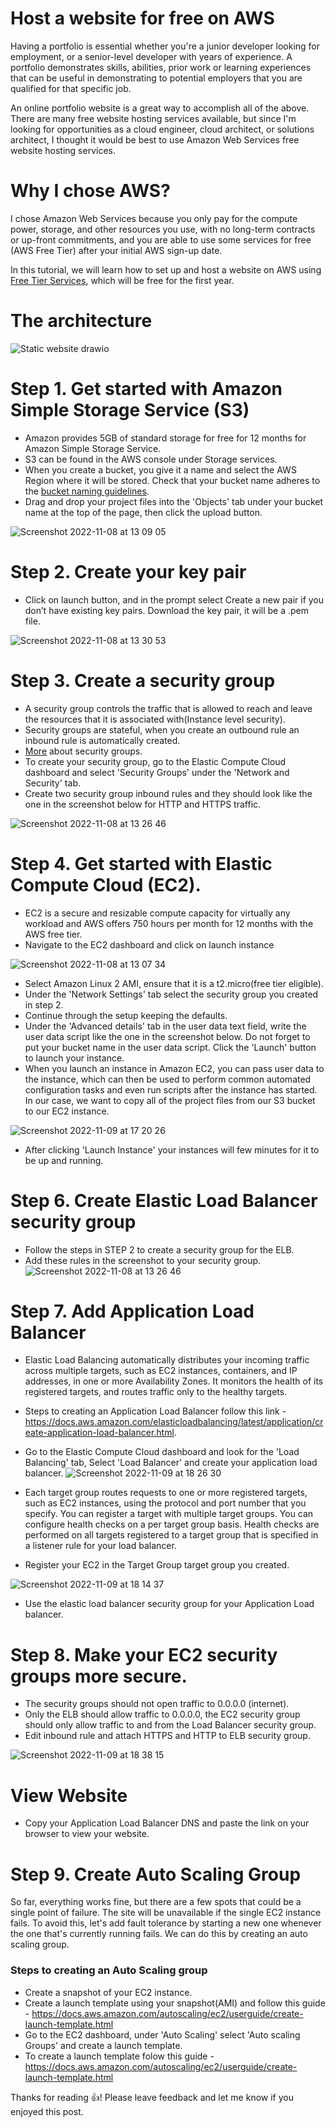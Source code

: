 # Host a website for free on AWS

Having a portfolio is essential whether you're a junior developer looking for employment, or a senior-level developer with years of experience. 
A portfolio demonstrates skills, abilities, prior work or learning experiences that can be useful in demonstrating to potential employers that you are qualified for that specific job. 

An online portfolio website is a great way to accomplish all of the above. There are many free website hosting services available, but since I'm looking for opportunities as a cloud engineer, cloud architect, or solutions architect, I thought it would be best to use Amazon Web Services free website hosting services.


# Why  I chose AWS?



 I chose Amazon Web Services because you only pay for the compute power, storage, and other resources you use, with no long-term contracts or up-front commitments, and you are able to use some services for free (AWS Free Tier) after your initial AWS sign-up date.


In this tutorial, we will learn how to set up and host a website on AWS using [Free Tier Services](https://aws.amazon.com/free/?all-free-tier.sort-by=item.additionalFields.SortRank&all-free-tier.sort-order=asc&awsf.Free%20Tier%20Types=*all&awsf.Free%20Tier%20Categories=*all), which will be free for the first year.



# The architecture



![Static website drawio](https://user-images.githubusercontent.com/50238769/200831957-455c9bca-306a-4d71-a0cc-3e948a6ef566.png)

# Step 1. Get started with Amazon Simple Storage Service (S3)

- Amazon provides 5GB of standard storage for free for 12 months for Amazon Simple Storage Service. 
- S3 can be found in the AWS console under Storage services. 
- When you create a bucket, you give it a name and select the AWS Region where it will be stored. Check that your bucket name adheres to the [bucket naming guidelines](https://docs.aws.amazon.com/AmazonS3/latest/userguide/bucketnamingrules.html). 
- Drag and drop your project files into the 'Objects' tab under your bucket name at the top of the page, then click the upload button.


![Screenshot 2022-11-08 at 13 09 05](https://user-images.githubusercontent.com/50238769/200858220-c75cb628-ab6c-49ee-aac7-e373178990ac.png)

# Step 2. Create your key pair
- Click on launch button, and in the prompt select Create a new pair if you don’t have existing key pairs. Download the key pair, it will be a .pem file. 


![Screenshot 2022-11-08 at 13 30 53](https://user-images.githubusercontent.com/50238769/200872138-206f61d2-5e4f-4964-965f-52f09576f91f.png)

# Step 3. Create a security group
- A security group controls the traffic that is allowed to reach and leave the resources that it is associated with(Instance level security). 
- Security groups are stateful, when you create an outbound rule an inbound rule is automatically created.
- [More](https://docs.aws.amazon.com/vpc/latest/userguide/VPC_SecurityGroups.html) about security groups.
- To create your security group, go to the Elastic Compute Cloud dashboard and select 'Security Groups' under the 'Network and Security' tab.
- Create two security group inbound rules and they should look like the one in the screenshot below for HTTP and HTTPS traffic.

![Screenshot 2022-11-08 at 13 26 46](https://user-images.githubusercontent.com/50238769/200865784-0ad0c5cf-233a-4216-af78-bb6e02ca56ac.png)

# Step 4. Get started with Elastic Compute Cloud (EC2).

- EC2 is a secure and resizable compute capacity for virtually any workload and AWS offers 750 hours per month for 12 months with the AWS free tier.
- Navigate to the EC2 dashboard and click on launch instance

![Screenshot 2022-11-08 at 13 07 34](https://user-images.githubusercontent.com/50238769/200863933-08ab2037-22bc-4176-99e9-631525989c70.png)
- Select Amazon Linux 2 AMI, ensure that it is a t2.micro(free tier eligible).
- Under the 'Network Settings' tab select the security group you created in step 2.
- Continue through the setup keeping the defaults.
- Under the 'Advanced details' tab in the user data text field, write the user data script like the one in the screenshot below. Do not forget to put your bucket name in the user data script. Click the 'Launch' button to launch your instance.
- When you launch an instance in Amazon EC2, you can pass user data to the instance, which can then be used to perform common automated configuration   tasks and even run scripts after the instance has started. In our case, we want to copy all of the project files from our S3 bucket to our EC2 instance.

![Screenshot 2022-11-09 at 17 20 26](https://user-images.githubusercontent.com/50238769/200869524-9eab969f-fa39-4fe6-b008-282d959e1ff7.png)

- After clicking 'Launch Instance' your instances will few minutes for it to be up and running.


# Step 6. Create Elastic Load Balancer security group

- Follow the steps in STEP 2 to create a security group for the ELB.
- Add these rules in the screenshot to your security group. 
![Screenshot 2022-11-08 at 13 26 46](https://user-images.githubusercontent.com/50238769/200865784-0ad0c5cf-233a-4216-af78-bb6e02ca56ac.png)

# Step 7. Add Application Load Balancer
- Elastic Load Balancing automatically distributes your incoming traffic across multiple targets, such as EC2 instances, containers, and IP addresses, in one or more Availability Zones. It monitors the health of its registered targets, and routes traffic only to the healthy targets. 
- Steps to creating an Application Load Balancer follow this link - https://docs.aws.amazon.com/elasticloadbalancing/latest/application/create-application-load-balancer.html.
- Go to the Elastic Compute Cloud dashboard and look for the 'Load Balancing' tab, Select 'Load Balancer' and create your application load balancer.
![Screenshot 2022-11-09 at 18 26 30](https://user-images.githubusercontent.com/50238769/200886068-e654580b-d5a9-4102-ac08-c315393aaabc.png)


- Each target group routes requests to one or more registered targets, such as EC2 instances, using the protocol and port number that you specify. You can register a target with multiple target groups. You can configure health checks on a per target group basis. Health checks are performed on all targets registered to a target group that is specified in a listener rule for your load balancer.
- Register your EC2 in the Target Group target group you created. 

![Screenshot 2022-11-09 at 18 14 37](https://user-images.githubusercontent.com/50238769/200882546-92f8c531-4a62-4964-bbac-c3d6310d99ff.png)

- Use the elastic load balancer security group for your Application Load balancer. 

# Step 8. Make your EC2 security groups more secure.
- The security groups should not open traffic to 0.0.0.0 (internet). 
- Only the ELB should allow traffic to 0.0.0.0, the EC2 security group should only allow traffic to and from the Load Balancer security group. 
- Edit inbound rule and attach HTTPS and HTTP to ELB security group. 

![Screenshot 2022-11-09 at 18 38 15](https://user-images.githubusercontent.com/50238769/200889128-0ac4646b-05a9-4cbc-a959-38e033dfd97a.png)


# View Website
- Copy your Application Load Balancer DNS and paste the link on your browser to view your website.


# Step 9. Create Auto Scaling Group
So far, everything works fine, but there are a few spots that could be a single point of failure. The site will be unavailable if the single EC2 instance fails. To avoid this, let's add fault tolerance by starting a new one whenever the one that's currently running fails. We can do this by creating an auto scaling group.
 ### Steps to creating an Auto Scaling group
- Create a snapshot of your EC2 instance.
- Create a launch template using your snapshot(AMI) and follow this guide - https://docs.aws.amazon.com/autoscaling/ec2/userguide/create-launch-template.html
- Go to the EC2 dashboard, under 'Auto Scaling' select 'Auto scaling Groups' and create a launch template.
- To create a launch template folow this guide - https://docs.aws.amazon.com/autoscaling/ec2/userguide/create-launch-template.html

Thanks for reading 👍! Please leave feedback and let me know if you enjoyed this post. 

















